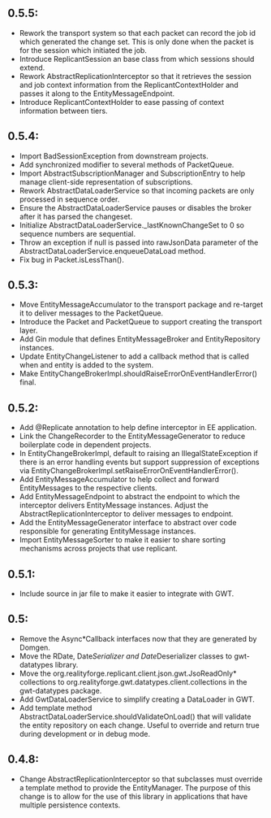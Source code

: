 ## 0.5.5:
* Rework the transport system so that each packet can record the job id which
  generated the change set. This is only done when the packet is for the session
  which initiated the job.
* Introduce ReplicantSession an base class from which sessions should extend.
* Rework AbstractReplicationInterceptor so that it retrieves the session and job
  context information from the ReplicantContextHolder and passes it along to the
  EntityMessageEndpoint.
* Introduce ReplicantContextHolder to ease passing of context information between
  tiers.

## 0.5.4:
* Import BadSessionException from downstream projects.
* Add synchronized modifier to several methods of PacketQueue.
* Import AbstractSubscriptionManager and SubscriptionEntry to help manage
  client-side representation of subscriptions.
* Rework AbstractDataLoaderService so that incoming packets are only processed
  in sequence order.
* Ensure the AbstractDataLoaderService pauses or disables the broker after it
  has parsed the changeset.
* Initialize AbstractDataLoaderService._lastKnownChangeSet to 0 so sequence
  numbers are sequential.
* Throw an exception if null is passed into rawJsonData parameter of the
  AbstractDataLoaderService.enqueueDataLoad method.
* Fix bug in Packet.isLessThan().

## 0.5.3:
* Move EntityMessageAccumulator to the transport package and re-target it to
  deliver messages to the PacketQueue.
* Introduce the Packet and PacketQueue to support creating the transport layer.
* Add Gin module that defines EntityMessageBroker and EntityRepository instances.
* Update EntityChangeListener to add a callback method that is called when
  and entity is added to the system.
* Make EntityChangeBrokerImpl.shouldRaiseErrorOnEventHandlerError() final.

## 0.5.2:
* Add @Replicate annotation to help define interceptor in EE application.
* Link the ChangeRecorder to the EntityMessageGenerator to reduce boilerplate
  code in dependent projects.
* In EntityChangeBrokerImpl, default to raising an IllegalStateException if
  there is an error handling events but support suppression of exceptions via
  EntityChangeBrokerImpl.setRaiseErrorOnEventHandlerError().
* Add EntityMessageAccumulator to help collect and forward EntityMessages to
  the respective clients.
* Add EntityMessageEndpoint to abstract the endpoint to which the interceptor
  delivers EntityMessage instances. Adjust the AbstractReplicationInterceptor
  to deliver messages to endpoint.
* Add the EntityMessageGenerator interface to abstract over code responsible
  for generating EntityMessage instances.
* Import EntityMessageSorter to make it easier to share sorting mechanisms
  across projects that use replicant.

## 0.5.1:
* Include source in jar file to make it easier to integrate with GWT.

## 0.5:
* Remove the Async*Callback interfaces now that they are generated by Domgen.
* Move the RDate, Date*Serializer and Date*Deserializer classes to gwt-datatypes
  library.
* Move the org.realityforge.replicant.client.json.gwt.JsoReadOnly* collections
  to org.realityforge.gwt.datatypes.client.collections in the gwt-datatypes package.
* Add GwtDataLoaderService to simplify creating a DataLoader in GWT.
* Add template method AbstractDataLoaderService.shouldValidateOnLoad() that will
  validate the entity repository on each change. Useful to override and return true
  during development or in debug mode.

## 0.4.8:
* Change AbstractReplicationInterceptor so that subclasses must override a template
  method to provide the EntityManager. The purpose of this change is to allow for
  the use of this library in applications that have multiple persistence contexts.
